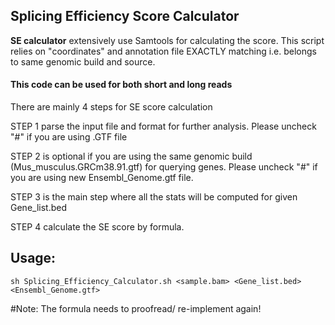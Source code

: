 ## Splicing Efficiency Score Calculator

**SE calculator** extensively use Samtools for calculating the score. This script relies on "coordinates" and 
annotation file EXACTLY matching i.e. belongs to same genomic build and source.

#### This code can be used for both short and long reads

There are mainly 4 steps for SE score calculation

STEP 1 parse the input file and format for further analysis. Please uncheck "#" if you are using .GTF file

STEP 2 is optional if you are using the same genomic build (Mus_musculus.GRCm38.91.gtf) for querying genes. Please uncheck "#" if you are using new Ensembl_Genome.gtf file.

STEP 3 is the main step where all the stats will be computed for given Gene_list.bed

STEP 4 calculate the SE score by formula.

## Usage:

    sh Splicing_Efficiency_Calculator.sh <sample.bam> <Gene_list.bed> <Ensembl_Genome.gtf>

#Note: The formula needs to proofread/ re-implement again!
